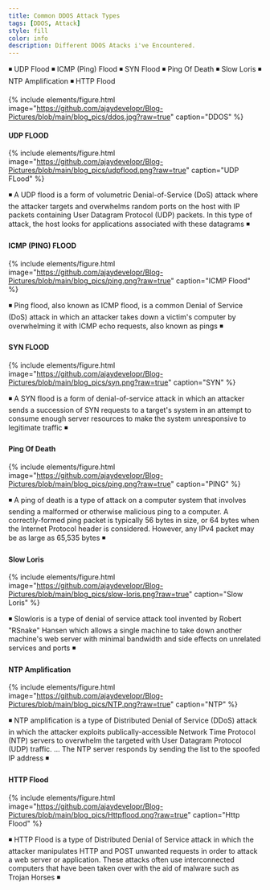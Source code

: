 ```yaml
---
title: Common DDOS Attack Types
tags: [DDOS, Attack]
style: fill
color: info
description: Different DDOS Atacks i've Encountered.
---
```


◾️ UDP Flood
◾️ ICMP (Ping) Flood
◾️ SYN Flood
◾️ Ping Of Death
◾️ Slow Loris
◾️ NTP Amplification
◾️ HTTP Flood

{% include elements/figure.html image="https://github.com/ajaydevelopr/Blog-Pictures/blob/main/blog_pics/ddos.jpg?raw=true" caption="DDOS" %}

 #### UDP FLOOD 
{% include elements/figure.html image="https://github.com/ajaydevelopr/Blog-Pictures/blob/main/blog_pics/udpflood.png?raw=true" caption="UDP FLood" %}

◾️ A UDP flood is a form of volumetric Denial-of-Service (DoS) attack where the attacker targets and overwhelms random ports on the host with IP packets containing User Datagram Protocol (UDP) packets. In this type of attack, the host looks for applications associated with these datagrams ◾️

 #### ICMP (PING) FLOOD
{% include elements/figure.html image="https://github.com/ajaydevelopr/Blog-Pictures/blob/main/blog_pics/ping.png?raw=true" caption="ICMP Flood" %} 

◾️ Ping flood, also known as ICMP flood, is a common Denial of Service (DoS) attack in which an attacker takes down a victim's computer by overwhelming it with ICMP echo requests, also known as pings ◾️

 #### SYN FLOOD 
{% include elements/figure.html image="https://github.com/ajaydevelopr/Blog-Pictures/blob/main/blog_pics/syn.png?raw=true" caption="SYN" %}

◾️ A SYN flood is a form of denial-of-service attack in which an attacker sends a succession of SYN requests to a target's system in an attempt to consume enough server resources to make the system unresponsive to legitimate traffic ◾️

 #### Ping Of Death
{% include elements/figure.html image="https://github.com/ajaydevelopr/Blog-Pictures/blob/main/blog_pics/ping.png?raw=true" caption="PING" %}

◾️ A ping of death is a type of attack on a computer system that involves sending a malformed or otherwise malicious ping to a computer. A correctly-formed ping packet is typically 56 bytes in size, or 64 bytes when the Internet Protocol header is considered. However, any IPv4 packet may be as large as 65,535 bytes ◾️

 #### Slow Loris
{% include elements/figure.html image="https://github.com/ajaydevelopr/Blog-Pictures/blob/main/blog_pics/slow-loris.png?raw=true" caption="Slow Loris" %}

◾️ Slowloris is a type of denial of service attack tool invented by Robert "RSnake" Hansen which allows a single machine to take down another machine's web server with minimal bandwidth and side effects on unrelated services and ports ◾️

 #### NTP Amplification
{% include elements/figure.html image="https://github.com/ajaydevelopr/Blog-Pictures/blob/main/blog_pics/NTP.png?raw=true" caption="NTP" %}

◾️ NTP amplification is a type of Distributed Denial of Service (DDoS) attack in which the attacker exploits publically-accessible Network Time Protocol (NTP) servers to overwhelm the targeted with User Datagram Protocol (UDP) traffic. ... The NTP server responds by sending the list to the spoofed IP address ◾️

 #### HTTP Flood
{% include elements/figure.html image="https://github.com/ajaydevelopr/Blog-Pictures/blob/main/blog_pics/Httpflood.png?raw=true" caption="Http Flood" %}

◾️ HTTP Flood is a type of Distributed Denial of Service attack in which the attacker manipulates HTTP and POST unwanted requests in order to attack a web server or application. These attacks often use interconnected computers that have been taken over with the aid of malware such as Trojan Horses ◾️